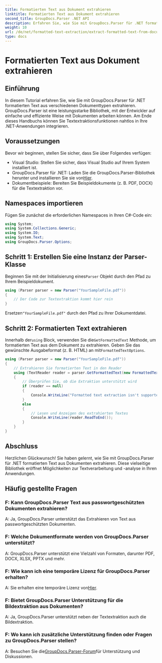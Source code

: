 ```yaml
---
title: Formatierten Text aus Dokument extrahieren
linktitle: Formatierten Text aus Dokument extrahieren
second_title: GroupDocs.Parser .NET API
description: Erfahren Sie, wie Sie mit GroupDocs.Parser für .NET formatierten Text aus Dokumenten extrahieren. Einfache und effiziente Textextraktion für Ihre Anwendungen.
weight: 10
url: /de/net/formatted-text-extraction/extract-formatted-text-from-document/
type: docs
---
```

# Formatierten Text aus Dokument extrahieren

## Einführung
In diesem Tutorial erfahren Sie, wie Sie mit GroupDocs.Parser für .NET formatierten Text aus verschiedenen Dokumenttypen extrahieren. GroupDocs.Parser ist eine leistungsstarke Bibliothek, mit der Entwickler auf einfache und effiziente Weise mit Dokumenten arbeiten können. Am Ende dieses Handbuchs können Sie Textextraktionsfunktionen nahtlos in Ihre .NET-Anwendungen integrieren.
## Voraussetzungen
Bevor wir beginnen, stellen Sie sicher, dass Sie über Folgendes verfügen:
- Visual Studio: Stellen Sie sicher, dass Visual Studio auf Ihrem System installiert ist.
-  GroupDocs.Parser für .NET: Laden Sie die GroupDocs.Parser-Bibliothek herunter und installieren Sie sie von[Hier](https://releases.groupdocs.com/parser/net/).
- Dokumentbeispiele: Bereiten Sie Beispieldokumente (z. B. PDF, DOCX) für die Textextraktion vor.
## Namespaces importieren
Fügen Sie zunächst die erforderlichen Namespaces in Ihren C#-Code ein:
```csharp
using System;
using System.Collections.Generic;
using System.IO;
using System.Text;
using GroupDocs.Parser.Options;
```
## Schritt 1: Erstellen Sie eine Instanz der Parser-Klasse
 Beginnen Sie mit der Initialisierung eines`Parser` Objekt durch den Pfad zu Ihrem Beispieldokument.
```csharp
using (Parser parser = new Parser("YourSampleFile.pdf"))
{
    // Der Code zur Textextraktion kommt hier rein
}
```
 Ersetzen`"YourSampleFile.pdf"` durch den Pfad zu Ihrer Dokumentdatei.

## Schritt 2: Formatierten Text extrahieren
 Innerhalb der`using` Block, verwenden Sie die`GetFormattedText` Methode, um formatierten Text aus dem Dokument zu extrahieren. Geben Sie das gewünschte Ausgabeformat (z. B. HTML) an mit`FormattedTextOptions`.
```csharp
using (Parser parser = new Parser("YourSampleFile.pdf"))
{
    // Extrahieren Sie formatierten Text in den Reader
    using (TextReader reader = parser.GetFormattedText(new FormattedTextOptions(FormattedTextMode.Html)))
    {
        // Überprüfen Sie, ob die Extraktion unterstützt wird
        if (reader == null)
        {
            Console.WriteLine("Formatted text extraction isn't supported.");
        }
        else
        {
            // Lesen und Anzeigen des extrahierten Textes
            Console.WriteLine(reader.ReadToEnd());
        }
    }
}
```

## Abschluss
Herzlichen Glückwunsch! Sie haben gelernt, wie Sie mit GroupDocs.Parser für .NET formatierten Text aus Dokumenten extrahieren. Diese vielseitige Bibliothek eröffnet Möglichkeiten zur Textverarbeitung und -analyse in Ihren Anwendungen.

## Häufig gestellte Fragen
### F: Kann GroupDocs.Parser Text aus passwortgeschützten Dokumenten extrahieren?
A: Ja, GroupDocs.Parser unterstützt das Extrahieren von Text aus passwortgeschützten Dokumenten.
### F: Welche Dokumentformate werden von GroupDocs.Parser unterstützt?
A: GroupDocs.Parser unterstützt eine Vielzahl von Formaten, darunter PDF, DOCX, XLSX, PPTX und mehr.
### F: Wie kann ich eine temporäre Lizenz für GroupDocs.Parser erhalten?
 A: Sie erhalten eine temporäre Lizenz von[Hier](https://purchase.groupdocs.com/temporary-license/).
### F: Bietet GroupDocs.Parser Unterstützung für die Bildextraktion aus Dokumenten?
A: Ja, GroupDocs.Parser unterstützt neben der Textextraktion auch die Bildextraktion.
### F: Wo kann ich zusätzliche Unterstützung finden oder Fragen zu GroupDocs.Parser stellen?
 A: Besuchen Sie die[GroupDocs.Parser-Forum](https://forum.groupdocs.com/c/parser/17)für Unterstützung und Diskussionen.